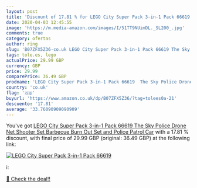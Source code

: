 ```yaml
---
layout: post
title: 'Discount of 17.81 % for LEGO City Super Pack 3-in-1 Pack 66619  '
date: 2020-04-03 12:45:55
image: 'https://m.media-amazon.com/images/I/51TT9NUimDL._SL200_.jpg'
comments: true
category: ofertas
author: ring
slug: 'B07ZFX5Z36-co.uk LEGO City Super Pack 3-in-1 Pack 66619 The Sky Police...'
tags: tole.es, lego
actualPrice: 29.99 GBP
currency: GBP
price: 29.99
comparePrice: 36.49 GBP
prodname: 'LEGO City Super Pack 3-in-1 Pack 66619  The Sky Police Drone Net Shooter Set  Barbecue Burn Out Set and Police Patrol Car'
country: 'co.uk'
flag: '🇬🇧'
buyurl: 'https://www.amazon.co.uk/dp/B07ZFX5Z36/?tag=tolees0a-21'
descuento: '17.81'
average: '33.76090909090909'
---
```


You've got [LEGO City Super Pack 3-in-1 Pack 66619  The Sky Police Drone Net Shooter Set  Barbecue Burn Out Set and Police Patrol Car](https://www.amazon.co.uk/dp/B07ZFX5Z36/?tag=tolees0a-21) with a  17.81 % discount, with final price of 29.99 GBP (original: 36.49 GBP) at the following link:

[![LEGO City Super Pack 3-in-1 Pack 66619  ](https://m.media-amazon.com/images/I/51TT9NUimDL._SL200_.jpg)](https://www.amazon.co.uk/dp/B07ZFX5Z36/?tag=tolees0a-21)

ℹ️:


[🛒 Check the deal!!](https://www.amazon.co.uk/dp/B07ZFX5Z36/?tag=tolees0a-21)
